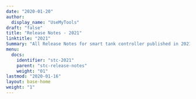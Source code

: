 ```yaml
---
date: "2020-01-20"
author:
  display_name: "UseMyTools"
draft: "false"
title: "Release Notes - 2021"
linktitle: "2021"
Summary: "All Release Notes for smart tank controller published in 2021 are listed here."
menu:
  docs:
    identifier: "stc-2021"
    parent: "stc-release-notes"
    weight: "01"
lastmod: "2020-01-16"
layout: base-home
weight: "1"
---
```

